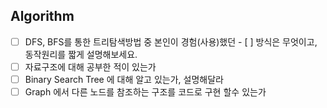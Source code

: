 ## Algorithm

-   [ ] DFS, BFS를 통한 트리탐색방법 중 본인이 경험(사용)했던 - [ ] 방식은 무엇이고, 동작원리를 짧게 설명해보세요.
-   [ ] 자료구조에 대해 공부한 적이 있는가
-   [ ] Binary Search Tree 에 대해 알고 있는가, 설명해달라
-   [ ] Graph 에서 다른 노드를 참조하는 구조를 코드로 구현 할수 있는가
